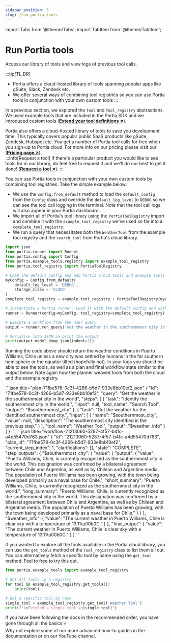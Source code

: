 ```yaml
---
sidebar_position: 3
slug: /run-portia-tools
---
```


import Tabs from '@theme/Tabs';
import TabItem from '@theme/TabItem';

# Run Portia tools
Access our library of tools and view logs of previous tool calls.

:::tip[TL;DR]
- Portia offers a cloud-hosted library of tools spanning popular apps like gSuite, Slack, Zendesk etc.
- We offer several ways of combining tool registries so you can use Portia tools in conjunction with your own custom tools
:::

In a previous section, we explored the `Tool` and `Tool_registry` abstractions. We used example tools that are included in the Portia SDK and we introduced custom tools (<a href="/extend-tool-definitions" target="_blank">**Extend your tool definitions ↗**</a>). 

Portia also offers a cloud-hosted library of tools to save you development time. This typically covers popular public SaaS products like gSuite, Zendesk, Hubspot etc. You get a number of Portia tool calls for free when you sign-up to Portia cloud. For more info on our pricing please visit our  (<a href="https://www.porita.dev" target="_blank">**Pricing page ↗**</a>).  
:::info[Request a tool]
If there's a particular product you would like to see tools for in our library, do feel free to request it and we'll do our best to get it done! (<a href="https://tally.so/r/wzWAAg" target="_blank">**Request a tool ↗**</a>).
:::

You can use Portia tools in conjunction with your own custom tools by combining tool registries. Take the simple example below:
- We use the `config.from_default` method to load the `default_config` from the `Config` class and override the `default_log_level` to `DEBUG` so we can see the tool call logging in the terminal. Note that the tool call logs will also appear in your Portia dashboard.
- We import all of Portia's tool library using the `PortiaToolRegistry` import and combine it with the `example_tool_registry` we've used so far into a `complete_tool_registry`.
- We run a query that necessitates both the `WeatherTool` from the example tool registry and the `search_tool` from Portia's cloud library.
```python title="main.py"
import json
from portia.runner import Runner
from portia.config import Config
from portia.example_tools.registry import example_tool_registry
from portia.tool_registry import PortiaToolRegistry

# Load the default config and add Portia cloud tools and example tools into one registry
myConfig = Config.from_default(
    default_log_level = 'DEBUG',
    storage_class = 'CLOUD'
)
complete_tool_registry = example_tool_registry + PortiaToolRegistry(myConfig)

# Instantiate a Portia runner. Load it with the default config and with the tools above
runner = Runner(config=myConfig, tool_registry=complete_tool_registry)

# Execute a workflow from the user query
output = runner.run_query('Get the weather in the southernmost city in the world')

# Serialise into JSON an print the output
print(output.model_dump_json(indent=2))
```

Running the code above should return the weather conditions in Puerto Williams, Chile unless a new city was settled by humans in the far southern hemisphere or the equator tilted (hopefully not). In your logs you should be able to see the tools, as well as a plan and final workflow state similar to the output below. Note again how the planner weaved tools from both the cloud and the example registry.

<Tabs>
  <TabItem value="plan" label="Generated plan">
    ```json title="plan-71fbe578-0c3f-4266-b5d7-933e8bb10ef2.json"
    {
        "id": "71fbe578-0c3f-4266-b5d7-933e8bb10ef2",
        "query": "Get the weather in the southernmost city in the world",
        "steps": [
            {
                "task": "Identify the southernmost city in the world.",
                "input": null,
                "tool_name": "Search Tool",
                "output": "$southernmost_city"
            },
            {
                "task": "Get the weather for the identified southernmost city.",
                "input": [
                    {
                        "name": "$southernmost_city",
                        "value": null,
                        "description": "The southernmost city identified in the previous step."
                    }
                ],
                "tool_name": "Weather Tool",
                "output": "$weather_info"
            }
        ]
    }
    ```
  </TabItem>
    <TabItem value="workflow" label="Workflow in final state">
    ```json title="workflow-21213060-5287-4f57-b4fc-a4d55470d763.json"
    {
        "id": "21213060-5287-4f57-b4fc-a4d55470d763",
        "plan_id": "71fbe578-0c3f-4266-b5d7-933e8bb10ef2",
        "current_step_index": 1,
        "clarifications": [],
        "state": "COMPLETE",
        "step_outputs": {
            "$southernmost_city": {
            "value": {
                "output": {
                "value": "Puerto Williams, Chile, is currently recognized as the southernmost city in the world. This designation was confirmed by a bilateral agreement between Chile and Argentina, as well as by Chilean and Argentine media. The population of Puerto Williams has been growing, with the town being developed primarily as a naval base for Chile.",
                "short_summary": "Puerto Williams, Chile, is currently recognized as the southernmost city in the world.",
                "long_summary": "Puerto Williams, Chile, is currently recognized as the southernmost city in the world. This designation was confirmed by a bilateral agreement between Chile and Argentina, as well as by Chilean and Argentine media. The population of Puerto Williams has been growing, with the town being developed primarily as a naval base for Chile."
                }
            }
            },
            "$weather_info": {
            "value": "The current weather in Puerto Williams, Chile is clear sky with a temperature of 13.11\u00b0C."
            }
        },
        "final_output": {
            "value": "The current weather in Puerto Williams, Chile is clear sky with a temperature of 13.11\u00b0C."
        }
    }
    ```
  </TabItem>
</Tabs>

If you wanted to explore all the tools available in the Portia cloud library, you can use the `get_tools` method of the `Tool_registry` class to list them all out. You can alternatively fetch a specific tool by name using the `get_tool` method. Feel to free to try this out.
```python
from portia.example_tools import example_tool_registry

# Get all tools in a registry
for tool in example_tool_registry.get_tools():
    print(tool)

# Get a specific tool by name
single_tool = example_tool_registry.get_tool('Weather Tool')
print(f"\nFetched a single tool:\n{single_tool}")
```

If you have been following the docs in the recommended order, you have gone through all the basics :star: <br/>
Why not explore some of our more advanced how-to guides in the documentation or on our YouTube channel.